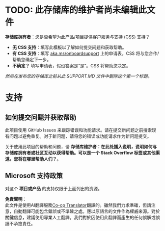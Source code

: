 <!--
CO_OP_TRANSLATOR_METADATA:
{
  "original_hash": "b7244261ee19497082edf33bcce64717",
  "translation_date": "2025-05-17T05:46:34+00:00",
  "source_file": "SUPPORT.md",
  "language_code": "hk"
}
-->
# TODO: 此存储库的维护者尚未编辑此文件

**存储库拥有者**：您是否希望为此产品/项目提供客户服务与支持 (CSS) 支持？

- **无 CSS 支持**：填写此模板以了解如何提交问题和获取帮助。
- **有 CSS 支持**：填写 [aka.ms/onboardsupport](https://aka.ms/onboardsupport) 上的申请表。CSS 将与您合作/帮助您确定下一步。
- **不确定？** 填写申请表，假设答案是“是”。CSS 将帮助您决定。

*然后在发布您的存储库之前从此 SUPPORT.MD 文件中删除这个第一个标题。*

# 支持

## 如何提交问题并获取帮助  

此项目使用 GitHub Issues 来跟踪错误和功能请求。请在提交新问题之前搜索现有问题以避免重复。对于新问题，请将您的错误或功能请求作为新问题提交。

关于使用此项目的帮助和问题，请 **存储库维护者：在此处插入说明，说明如何与存储库拥有者或社区互动以获得帮助。可以是一个 Stack Overflow 标签或其他渠道。您将在哪里帮助人们？**。

## Microsoft 支持政策  

对这个 **项目或产品** 的支持仅限于上面列出的资源。

**免責聲明**：  
此文件是使用AI翻譯服務[Co-op Translator](https://github.com/Azure/co-op-translator)翻譯的。雖然我們力求準確，但請注意，自動翻譯可能包含錯誤或不準確之處。應以原語言的文件作為權威來源。對於關鍵信息，建議使用專業人工翻譯。我們對於因使用此翻譯而產生的任何誤解或誤讀不承擔責任。